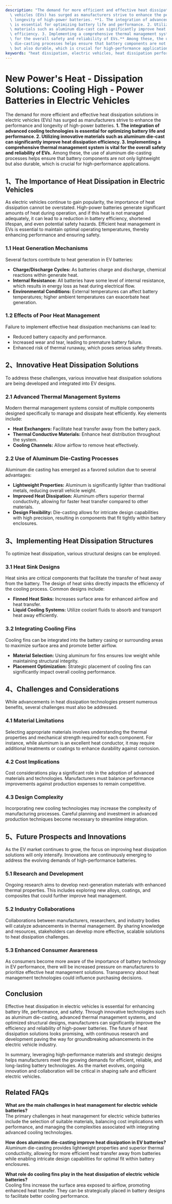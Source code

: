 ```yaml
---
description: "The demand for more efficient and effective heat dissipation solutions in electric\
  \ vehicles (EVs) has surged as manufacturers strive to enhance the performance and\
  \ longevity of high-power batteries. **1. The integration of advanced cooling technologies\
  \ is essential for optimizing battery life and performance. 2. Utilizing innovative\
  \ materials such as aluminum die-cast can significantly improve heat dissipation\
  \ efficiency. 3. Implementing a comprehensive thermal management system is vital\
  \ for the overall safety and reliability of EVs.** Among these, the use of aluminum\
  \ die-casting processes helps ensure that battery components are not only lightweight\
  \ but also durable, which is crucial for high-performance applications."
keywords: "heat dissipation, electric vehicles, heat dissipation performance, die-casting process"
---
```

# New Power's Heat - Dissipation Solutions: Cooling High - Power Batteries in Electric Vehicles

The demand for more efficient and effective heat dissipation solutions in electric vehicles (EVs) has surged as manufacturers strive to enhance the performance and longevity of high-power batteries. **1. The integration of advanced cooling technologies is essential for optimizing battery life and performance. 2. Utilizing innovative materials such as aluminum die-cast can significantly improve heat dissipation efficiency. 3. Implementing a comprehensive thermal management system is vital for the overall safety and reliability of EVs.** Among these, the use of aluminum die-casting processes helps ensure that battery components are not only lightweight but also durable, which is crucial for high-performance applications.

## 1、The Importance of Heat Dissipation in Electric Vehicles

As electric vehicles continue to gain popularity, the importance of heat dissipation cannot be overstated. High-power batteries generate significant amounts of heat during operation, and if this heat is not managed adequately, it can lead to a reduction in battery efficiency, shortened lifespan, and even potential safety hazards. Efficient heat management in EVs is essential to maintain optimal operating temperatures, thereby enhancing performance and ensuring safety. 

### 1.1 Heat Generation Mechanisms

Several factors contribute to heat generation in EV batteries:

- **Charge/Discharge Cycles:** As batteries charge and discharge, chemical reactions within generate heat.
- **Internal Resistance:** All batteries have some level of internal resistance, which results in energy loss as heat during electrical flow.
- **Environmental Conditions:** External temperatures can affect battery temperatures; higher ambient temperatures can exacerbate heat generation.

### 1.2 Effects of Poor Heat Management

Failure to implement effective heat dissipation mechanisms can lead to:

- Reduced battery capacity and performance.
- Increased wear and tear, leading to premature battery failure.
- Enhanced risk of thermal runaway, which poses serious safety threats.

## 2、Innovative Heat Dissipation Solutions

To address these challenges, various innovative heat dissipation solutions are being developed and integrated into EV designs.

### 2.1 Advanced Thermal Management Systems

Modern thermal management systems consist of multiple components designed specifically to manage and dissipate heat efficiently. Key elements include:

- **Heat Exchangers:** Facilitate heat transfer away from the battery pack.
- **Thermal Conductive Materials:** Enhance heat distribution throughout the system.
- **Cooling Channels:** Allow airflow to remove heat effectively.

### 2.2 Use of Aluminum Die-Casting Processes

Aluminum die casting has emerged as a favored solution due to several advantages:

- **Lightweight Properties:** Aluminum is significantly lighter than traditional metals, reducing overall vehicle weight.
- **Improved Heat Dissipation:** Aluminum offers superior thermal conductivity, allowing for faster heat transfer compared to other materials.
- **Design Flexibility:** Die-casting allows for intricate design capabilities with high precision, resulting in components that fit tightly within battery enclosures.

## 3、Implementing Heat Dissipation Structures

To optimize heat dissipation, various structural designs can be employed.

### 3.1 Heat Sink Designs

Heat sinks are critical components that facilitate the transfer of heat away from the battery. The design of heat sinks directly impacts the efficiency of the cooling process. Common designs include:

- **Finned Heat Sinks:** Increases surface area for enhanced airflow and heat transfer.
- **Liquid Cooling Systems:** Utilize coolant fluids to absorb and transport heat away efficiently.

### 3.2 Integrating Cooling Fins

Cooling fins can be integrated into the battery casing or surrounding areas to maximize surface area and promote better airflow.

- **Material Selection:** Using aluminum for fins ensures low weight while maintaining structural integrity.
- **Placement Optimization:** Strategic placement of cooling fins can significantly impact overall cooling performance.

## 4、Challenges and Considerations

While advancements in heat dissipation technologies present numerous benefits, several challenges must also be addressed.

### 4.1 Material Limitations

Selecting appropriate materials involves understanding the thermal properties and mechanical strength required for each component. For instance, while aluminum is an excellent heat conductor, it may require additional treatments or coatings to enhance durability against corrosion.

### 4.2 Cost Implications

Cost considerations play a significant role in the adoption of advanced materials and technologies. Manufacturers must balance performance improvements against production expenses to remain competitive.

### 4.3 Design Complexity

Incorporating new cooling technologies may increase the complexity of manufacturing processes. Careful planning and investment in advanced production techniques become necessary to streamline integration.

## 5、Future Prospects and Innovations

As the EV market continues to grow, the focus on improving heat dissipation solutions will only intensify. Innovations are continuously emerging to address the evolving demands of high-performance batteries.

### 5.1 Research and Development

Ongoing research aims to develop next-generation materials with enhanced thermal properties. This includes exploring new alloys, coatings, and composites that could further improve heat management.

### 5.2 Industry Collaborations

Collaborations between manufacturers, researchers, and industry bodies will catalyze advancements in thermal management. By sharing knowledge and resources, stakeholders can develop more effective, scalable solutions to heat dissipation challenges.

### 5.3 Enhanced Consumer Awareness

As consumers become more aware of the importance of battery technology in EV performance, there will be increased pressure on manufacturers to prioritize effective heat management solutions. Transparency about heat management technologies could influence purchasing decisions.

## Conclusion

Effective heat dissipation in electric vehicles is essential for enhancing battery life, performance, and safety. Through innovative technologies such as aluminum die-casting, advanced thermal management systems, and optimized structural designs, manufacturers can significantly improve the efficiency and reliability of high-power batteries. The future of heat dissipation solutions looks promising, with continuous research and development paving the way for groundbreaking advancements in the electric vehicle industry.

In summary, leveraging high-performance materials and strategic designs helps manufacturers meet the growing demands for efficient, reliable, and long-lasting battery technologies. As the market evolves, ongoing innovation and collaboration will be critical in shaping safe and efficient electric vehicles.

## Related FAQs

**What are the main challenges in heat management for electric vehicle batteries?**  
The primary challenges in heat management for electric vehicle batteries include the selection of suitable materials, balancing cost implications with performance, and managing the complexities associated with integrating advanced cooling technologies.

**How does aluminum die-casting improve heat dissipation in EV batteries?**  
Aluminum die-casting provides lightweight properties and superior thermal conductivity, allowing for more efficient heat transfer away from batteries while enabling intricate design capabilities for optimal fit within battery enclosures.

**What role do cooling fins play in the heat dissipation of electric vehicle batteries?**  
Cooling fins increase the surface area exposed to airflow, promoting enhanced heat transfer. They can be strategically placed in battery designs to facilitate better cooling performance.
